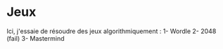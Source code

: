 # Jeux
Ici, j'essaie de résoudre des jeux algorithmiquement : 
	1- Wordle
	2- 2048 (fail)
	3- Mastermind

